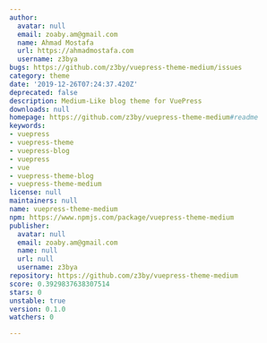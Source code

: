 ```yaml
---
author:
  avatar: null
  email: zoaby.am@gmail.com
  name: Ahmad Mostafa
  url: https://ahmadmostafa.com
  username: z3bya
bugs: https://github.com/z3by/vuepress-theme-medium/issues
category: theme
date: '2019-12-26T07:24:37.420Z'
deprecated: false
description: Medium-Like blog theme for VuePress
downloads: null
homepage: https://github.com/z3by/vuepress-theme-medium#readme
keywords:
- vuepress
- vuepress-theme
- vuepress-blog
- vuepress
- vue
- vuepress-theme-blog
- vuepress-theme-medium
license: null
maintainers: null
name: vuepress-theme-medium
npm: https://www.npmjs.com/package/vuepress-theme-medium
publisher:
  avatar: null
  email: zoaby.am@gmail.com
  name: null
  url: null
  username: z3bya
repository: https://github.com/z3by/vuepress-theme-medium
score: 0.3929837638307514
stars: 0
unstable: true
version: 0.1.0
watchers: 0

---
```


